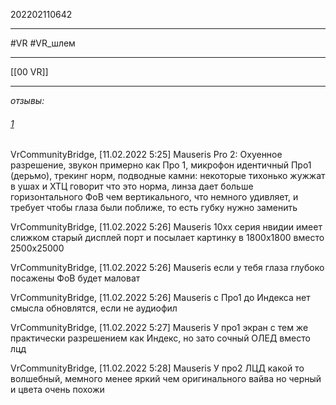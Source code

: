 202202110642
***
#VR #VR_шлем 
***
[[00 VR]]
***
*отзывы:*
###### [1](https://t.me/vreality/569067)
VrCommunityBridge, [11.02.2022 5:25]
Mauseris
Pro 2: Охуенное разрешение, звукон примерно как Про 1, микрофон идентичный Про1 (дерьмо), трекинг норм, подводные камни: некоторые тихонько  жужжат в ушах и ХТЦ говорит что это норма, линза дает больше горизонтального ФоВ чем вертикального, что немного удивляет, и требует чтобы глаза были поближе, то есть губку нужно заменить

VrCommunityBridge, [11.02.2022 5:26]
Mauseris
10хх серия нвидии имеет слижком старый дисплей порт и посылает картинку в 1800х1800 вместо 2500х25000

VrCommunityBridge, [11.02.2022 5:26]
Mauseris
если у тебя глаза глубоко посажены ФоВ будет маловат

VrCommunityBridge, [11.02.2022 5:26]
Mauseris
с Про1 до Индекса нет смысла обновлятся, если не аудиофил

VrCommunityBridge, [11.02.2022 5:27]
Mauseris
У про1 экран с тем же практически разрешением как Индекс, но зато сочный ОЛЕД вместо лцд

VrCommunityBridge, [11.02.2022 5:28]
Mauseris
У про2 ЛЦД какой то волшебный, мемного менее яркий чем оригинального вайва но черный и цвета очень похожи